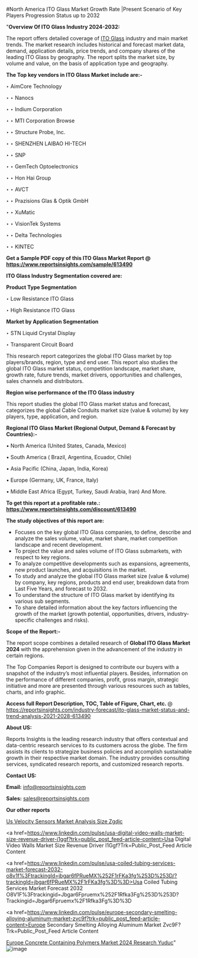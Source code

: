 #North America ITO Glass Market Growth Rate |Present Scenario of Key Players Progression Status up to 2032

"<strong>Overview Of ITO Glass Industry 2024-2032:</strong>

The report offers detailed coverage of <a href=https://www.reportsinsights.com/sample/613490>ITO Glass</a> industry and main market trends. The market research includes historical and forecast market data, demand, application details, price trends, and company shares of the leading ITO Glass by geography. The report splits the market size, by volume and value, on the basis of application type and geography.

<strong>The Top key vendors in ITO Glass Market include are:- </strong>

‣ AimCore Technology

‣ 
‣ Nanocs

‣ 
‣ Indium Corporation

‣ 
‣ MTI Corporation Browse

‣ 
‣ Structure Probe, Inc.

‣ 
‣ SHENZHEN LAIBAO HI-TECH

‣ 
‣ SNP

‣ 
‣ GemTech Optoelectronics

‣ 
‣ Hon Hai Group

‣ 
‣ AVCT

‣ 
‣ Prazisions Glas & Optik GmbH

‣ 
‣ XuMatic

‣ 
‣ VisionTek Systems

‣ 
‣ Delta Technologies

‣ 
‣ KINTEC

<strong>Get a Sample PDF copy of this ITO Glass Market Report </strong><strong>@ <a href=https://www.reportsinsights.com/sample/613490 style=color:#0000ff;>https://www.reportsinsights.com/sample/613490</a> </strong>

<strong>ITO Glass Industry Segmentation covered are:</strong>

<strong>Product Type Segmentation</strong>

‣    Low Resistance ITO Glass

‣ High Resistance ITO Glass

<strong>Market by Application Segmentation</strong>

‣   STN Liquid Crystal Display

‣ Transparent Circuit Board

This research report categorizes the global ITO Glass market by top players/brands, region, type and end user. This report also studies the global ITO Glass market status, competition landscape, market share, growth rate, future trends, market drivers, opportunities and challenges, sales channels and distributors.

<strong>Region wise performance of the ITO Glass industry</strong><strong> </strong>

This report studies the global ITO Glass market status and forecast, categorizes the global Cable Conduits market size (value &amp; volume) by key players, type, application, and region. 

<strong>Regional ITO Glass Market (Regional Output, Demand &amp; Forecast by Countries):-</strong>

• North America (United States, Canada, Mexico)

• South America ( Brazil, Argentina, Ecuador, Chile)

• Asia Pacific (China, Japan, India, Korea)

• Europe (Germany, UK, France, Italy)

• Middle East Africa (Egypt, Turkey, Saudi Arabia, Iran) And More.

<strong>To get this report at a profitable rate.: <a href=https://www.reportsinsights.com/discount/613490 style=color:#0000ff;>https://www.reportsinsights.com/discount/613490</a></strong>

<strong>The study objectives of this report are:</strong>
<ul>
  <li>Focuses on the key global ITO Glass companies, to define, describe and analyze the sales volume, value, market share, market competition landscape and recent development.</li>
  <li>To project the value and sales volume of ITO Glass submarkets, with respect to key regions.</li>
  <li>To analyze competitive developments such as expansions, agreements, new product launches, and acquisitions in the market.</li>
  <li>To study and analyze the global ITO Glass market size (value &amp; volume) by company, key regions, products and end user, breakdown data from Last Five Years, and forecast to 2032.</li>
  <li>To understand the structure of ITO Glass market by identifying its various sub segments.</li>
  <li>To share detailed information about the key factors influencing the growth of the market (growth potential, opportunities, drivers, industry-specific challenges and risks).</li>
</ul>
<strong>Scope of the Report:-</strong><strong> </strong>

The report scope combines a detailed research of <strong>Global ITO Glass Market 2024 </strong>with the apprehension given in the advancement of the industry in certain regions.

The Top Companies Report is designed to contribute our buyers with a snapshot of the industry’s most influential players. Besides, information on the performance of different companies, profit, gross margin, strategic initiative and more are presented through various resources such as tables, charts, and info graphic.

<strong>Access full Report Description, TOC, Table of Figure, Chart, etc. </strong>@   <a href=https://reportsinsights.com/industry-forecast/ito-glass-market-status-and-trend-analysis-2021-2028-613490 style=color:#0000ff;>https://reportsinsights.com/industry-forecast/ito-glass-market-status-and-trend-analysis-2021-2028-613490</a>

<strong>About US:</strong>

Reports Insights is the leading research industry that offers contextual and data-centric research services to its customers across the globe. The firm assists its clients to strategize business policies and accomplish sustainable growth in their respective market domain. The industry provides consulting services, syndicated research reports, and customized research reports.

<strong>Contact US:</strong>

<p class=""""><b>Email:</b> <a href=mailto:info@reportsinsights.com>info@reportsinsights.com</a></p>
<p class=""""><b>Sales:</b> <a href=mailto:sales@reportsinsights.com>sales@reportsinsights.com</a></p>

<strong>Our other reports</strong>

<a href=https://www.linkedin.com/pulse/us-velocity-sensors-market-analysis-size-zgdjc/>Us Velocity Sensors Market Analysis Size Zgdjc</a>

<a href=https://www.linkedin.com/pulse/usa-digital-video-walls-market-size-revenue-driver-i1ggf?trk=public_post_feed-article-content>Usa Digital Video Walls Market Size Revenue Driver I1Ggf?Trk=Public_Post_Feed Article Content</a>

<a href=https://www.linkedin.com/pulse/usa-coiled-tubing-services-market-forecast-2032-o8v1f%3FtrackingId=jbgar6fPRueMX%252F1rFKa3fg%253D%253D/?trackingId=jbgar6fPRueMX%2F1rFKa3fg%3D%3D>Usa Coiled Tubing Services Market Forecast 2032 O8V1F%3Ftrackingid=Jbgar6Fpruemx%252F1Rfka3Fg%253D%253D?Trackingid=Jbgar6Fpruemx%2F1Rfka3Fg%3D%3D</a>

<a href=https://www.linkedin.com/pulse/europe-secondary-smelting-alloying-aluminum-market-zvc9f?trk=public_post_feed-article-content>Europe Secondary Smelting Alloying Aluminum Market Zvc9F?Trk=Public_Post_Feed Article Content</a>

<a href=https://www.linkedin.com/pulse/europe-concrete-containing-polymers-market-2024-research-yuduc/>Europe Concrete Containing Polymers Market 2024 Research Yuduc</a>"
![image](https://github.com/aanak123/RIMarketer1/assets/158471119/6a273284-af3e-4c74-96b1-fca2de4b0b64)
